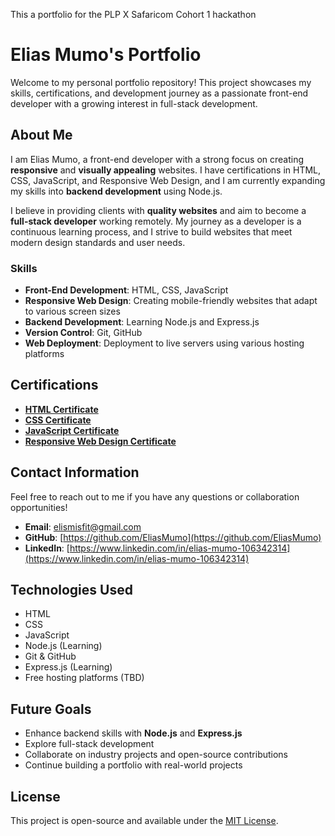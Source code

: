 This a portfolio for the PLP X Safaricom Cohort 1 hackathon
# Elias Mumo's Portfolio

Welcome to my personal portfolio repository! This project showcases my skills, certifications, and development journey as a passionate front-end developer with a growing interest in full-stack development.

## About Me

I am Elias Mumo, a front-end developer with a strong focus on creating **responsive** and **visually appealing** websites. I have certifications in HTML, CSS, JavaScript, and Responsive Web Design, and I am currently expanding my skills into **backend development** using Node.js.

I believe in providing clients with **quality websites** and aim to become a **full-stack developer** working remotely. My journey as a developer is a continuous learning process, and I strive to build websites that meet modern design standards and user needs.

### Skills
- **Front-End Development**: HTML, CSS, JavaScript
- **Responsive Web Design**: Creating mobile-friendly websites that adapt to various screen sizes
- **Backend Development**: Learning Node.js and Express.js
- **Version Control**: Git, GitHub
- **Web Deployment**: Deployment to live servers using various hosting platforms

## Certifications

- **[HTML Certificate](https://www.codedex.io/certificates/8c106e5b-80da-484a-b399-aff2e591614b)**
- **[CSS Certificate](https://www.codedex.io/certificates/47af8b7b-51b1-4b9e-8f10-fe8a3ae8ad23)**
- **[JavaScript Certificate](https://www.codedex.io/certificates/377ac906-d771-4251-8a9d-1a1a21946ba5)**
- **[Responsive Web Design Certificate](https://www.freecodecamp.org/certification/EliasMumo/responsive-web-design)**

## Contact Information

Feel free to reach out to me if you have any questions or collaboration opportunities!

- **Email**: [elismisfit@gmail.com](mailto:elismisfit@gmail.com)
- **GitHub**: [https://github.com/EliasMumo](https://github.com/EliasMumo)
- **LinkedIn**: [https://www.linkedin.com/in/elias-mumo-106342314](https://www.linkedin.com/in/elias-mumo-106342314)

## Technologies Used

- HTML
- CSS
- JavaScript
- Node.js (Learning)
- Git & GitHub
- Express.js (Learning)
- Free hosting platforms (TBD)

## Future Goals

- Enhance backend skills with **Node.js** and **Express.js**
- Explore full-stack development
- Collaborate on industry projects and open-source contributions
- Continue building a portfolio with real-world projects

## License

This project is open-source and available under the [MIT License](LICENSE).

